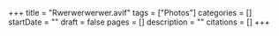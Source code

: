 +++
title = "Rwerwerwerwer.avif"
tags = ["Photos"]
categories = []
startDate = ""
draft = false
pages = []
description = ""
citations = []
+++
